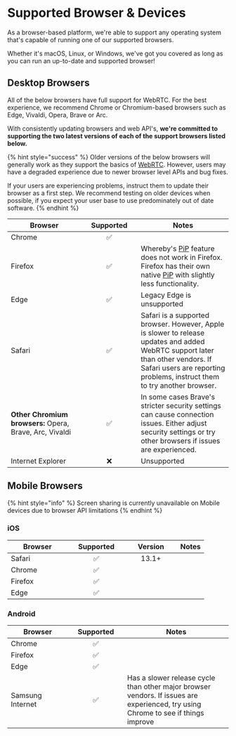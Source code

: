 # Supported Browser & Devices

As a browser-based platform, we're able to support any operating system that's capable of running one of our supported browsers.&#x20;

Whether it's macOS, Linux, or Windows, we've got you covered as long as you can run an up-to-date and supported browser!

## Desktop Browsers

All of the below browsers have full support for WebRTC. For the best experience, we recommend Chrome or Chromium-based browsers such as Edge, Vivaldi, Opera, Brave or Arc.

With consistently updating browsers and web API's, **we're committed to supporting the two latest versions of each of the support browsers listed below.**

{% hint style="success" %}
Older versions of the below browsers will generally work as they support the basics of [WebRTC](https://caniuse.com/rtcpeerconnection). However, users may have a degraded experience due to newer browser level APIs and bug fixes.&#x20;

If your users are experiencing problems, instruct them to update their browser as a first step. We recommend testing on older devices when possible, if you expect your user base to use predominately out of date software.&#x20;
{% endhint %}

<table><thead><tr><th width="152">Browser</th><th width="112" align="center">Supported</th><th>Notes</th></tr></thead><tbody><tr><td>Chrome</td><td align="center">✅</td><td></td></tr><tr><td>Firefox</td><td align="center">✅</td><td>Whereby's <a href="screen-sharing.md#picture-in-picture">PiP</a> feature does not work in Firefox. Firefox has their own native <a href="https://support.mozilla.org/en-US/kb/about-picture-picture-firefox">PiP</a> with slightly less functionality.</td></tr><tr><td>Edge</td><td align="center">✅</td><td>Legacy Edge is unsupported</td></tr><tr><td>Safari</td><td align="center">✅</td><td>Safari is a supported browser. However, Apple is slower to release updates and added WebRTC support later than other vendors. If Safari users are reporting problems, instruct them to try another browser.</td></tr><tr><td><strong>Other Chromium browsers:</strong> Opera, Brave, Arc, Vivaldi</td><td align="center">✅</td><td>In some cases Brave's stricter security settings can cause connection issues. Either adjust security settings or try other browsers if issues are experienced.</td></tr><tr><td>Internet Explorer</td><td align="center">❌</td><td>Unsupported</td></tr></tbody></table>

## Mobile Browsers

{% hint style="info" %}
Screen sharing is currently unavailable on Mobile devices due to browser API limitations
{% endhint %}

### iOS

<table><thead><tr><th width="121">Browser</th><th width="115" align="center">Supported</th><th width="102" align="center">Version</th><th>Notes</th></tr></thead><tbody><tr><td>Safari</td><td align="center">✅</td><td align="center">13.1+</td><td></td></tr><tr><td>Chrome</td><td align="center">✅</td><td align="center"></td><td></td></tr><tr><td>Firefox</td><td align="center">✅</td><td align="center"></td><td></td></tr><tr><td>Edge</td><td align="center">✅</td><td align="center"></td><td></td></tr></tbody></table>

### Android

<table><thead><tr><th width="122">Browser</th><th width="111" align="center">Supported</th><th>Notes</th></tr></thead><tbody><tr><td>Chrome</td><td align="center">✅</td><td></td></tr><tr><td>Firefox</td><td align="center">✅</td><td></td></tr><tr><td>Edge</td><td align="center">✅</td><td></td></tr><tr><td>Samsung Internet</td><td align="center">✅</td><td>Has a slower release cycle than other major browser vendors. If issues are experienced, try using Chrome to see if things improve</td></tr></tbody></table>

